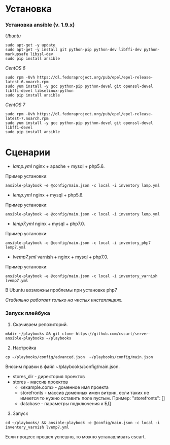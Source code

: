 # Установка

### Установка ansible (v. 1.9.x)

*Ubuntu*

```
sudo apt-get -y update
sudo apt-get -y install git python-pip python-dev libffi-dev python-markupsafe libssl-dev
sudo pip install ansible
```

*CentOS 6*

```
sudo rpm -Uvh https://dl.fedoraproject.org/pub/epel/epel-release-latest-6.noarch.rpm
sudo yum install -y gcc python-pip python-devel git openssl-devel libffi-devel libselinux-python
sudo pip install ansible
```

*CentOS 7*

```
sudo rpm -Uvh https://dl.fedoraproject.org/pub/epel/epel-release-latest-7.noarch.rpm
sudo yum install -y gcc python-pip python-devel git openssl-devel libffi-devel
sudo pip install ansible
```

# Сценарии

- *lamp.yml*
nginx + apache + mysql + php5.6. 

Пример установки:

```
ansible-playbook -e @config/main.json -c local -i inventory lamp.yml
```

- *lemp.yml* 
nginx + mysql + php5.6.

Пример установки:

```
ansible-playbook -e @config/main.json -c local -i inventory lemp.yml
```

- *lemp7.yml*
nginx + mysql + php7.0.

Пример установки: 

```
ansible-playbook -e @config/main.json -c local -i inventory_php7 lemp7.yml
```

- *lvemp7.yml*
varnish + nginx + mysql + php7.0.

Пример установки: 

```
ansible-playbook -e @config/main.json -c local -i inventory_varnish lvemp7.yml
```

В Ubuntu возможны проблемы при установке php7

*Стабильно работает только на чистых инсталляциях.*

### Запуск плейбука

1. Скачиваем репозиторий. 
```
mkdir ~/playbooks && git clone https://github.com/cscart/server-ansible-playbooks ~/playbooks
```

2. Настройка
```
cp ~/playbooks/config/advanced.json  ~/playbooks/config/main.json
```
 Вносим правки в файл ~/playbooks/config/main.json.
 - stores_dir - директория проектов
 - stores - массив проектов
    - «example.com» - доменное имя проекта
    - storefronts - массив доменных имен витрин, если таких не имеется то нужно оставить поле пустым. Пример: "storefronts": []
    - database - параметры подключения к БД

3. Запуск
```
cd ~/playbooks/ && ansible-playbook -e @config/main.json -c local -i inventory_varnish lvemp7.yml
```

Если процесс прошел успешно, то можно устанавливать cscart.
